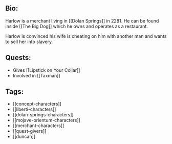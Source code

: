 ## Bio:

Harlow is a merchant living in [[Dolan Springs]] in 2281. He can be found inside [[The Big Dog]] which he owns and operates as a restaurant.

Harlow is convinced his wife is cheating on him with another man and wants to sell her into slavery.

## Quests:

- Gives [[Lipstick on Your Collar]]
- Involved in [[Taxman]]

## Tags:

- [[concept-characters]]
- [[liberti-characters]]
- [[dolan-springs-characters]]
- [[mojave-orientum-characters]]
- [[merchant-characters]]
- [[quest-givers]]
- [[duncan]]